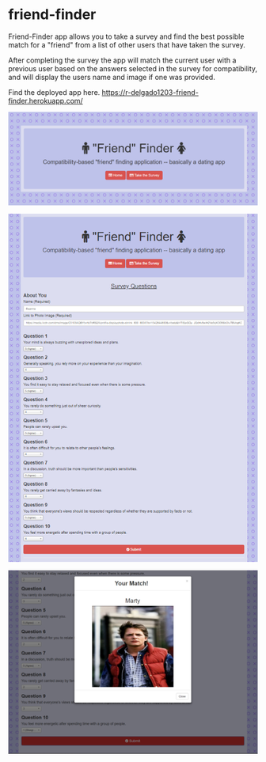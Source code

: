 # **friend-finder**

Friend-Finder app allows you to take a survey and find the best possible match for a "friend" from a list of other users that have taken the survey. 

After completing the survey the app will match the current user with a previous user based on the answers selected in the survey for compatibility, and will display the users name and image if one was provided.

Find the deployed app here. https://r-delgado1203-friend-finder.herokuapp.com/

![alt text](./images/home.png "friend-finder")

![alt text](./images/fullapp.png "friend-finder")

![alt text](./images/match.png "match")
